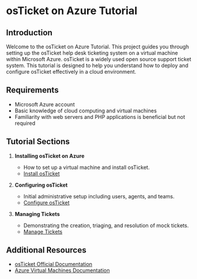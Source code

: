 # osTicket on Azure Tutorial

## Introduction

Welcome to the osTicket on Azure Tutorial. This project guides you through setting up the osTicket help desk ticketing system on a virtual machine within Microsoft Azure. osTicket is a widely used open source support ticket system. This tutorial is designed to help you understand how to deploy and configure osTicket effectively in a cloud environment.

## Requirements

- Microsoft Azure account
- Basic knowledge of cloud computing and virtual machines
- Familiarity with web servers and PHP applications is beneficial but not required

## Tutorial Sections

1. **Installing osTicket on Azure**
   - How to set up a virtual machine and install osTicket.
   - [Install osTicket](1_Install_osTicket.md)

2. **Configuring osTicket**
   - Initial administrative setup including users, agents, and teams.
   - [Configure osTicket](2_Configure_osTicket.md)

3. **Managing Tickets**
   - Demonstrating the creation, triaging, and resolution of mock tickets.
   - [Manage Tickets](3_Manage_Tickets.md)

## Additional Resources

- [osTicket Official Documentation](https://docs.osticket.com/)
- [Azure Virtual Machines Documentation](https://docs.microsoft.com/en-us/azure/virtual-machines/)

